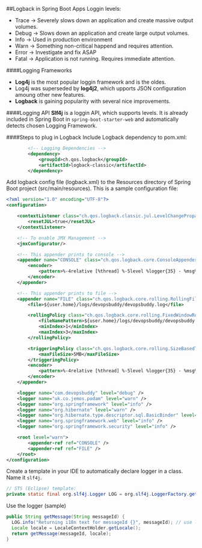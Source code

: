 ##Logback in Spring Boot Apps
Loggin levels:
- Trace -> Severely slows down an application and create massive output volumes.
- Debug -> Slows down an application and create large output volumes.
- Info -> Used in production environment
- Warn -> Something non-critical happend and requires attention.
- Error -> Investigate and fix ASAP
- Fatal -> Application is not running. Requires immediate attention.

####Logging Frameworks
- **Log4j** is the most popular loggin framework and is the oldes.
- Log4j was superseded by **log4j2**, which upports JSON configuration amoung other new features.
- **Logback** is gaining popularity with several nice improvements.

####Logging API
**Slf4j** is a loggin API, which supports levels. It is already included in Spring Boot in ```spring-boot-starter-web``` and
automatically detects chosen Logging Framework.

####Steps to plug in Logback
Include Logback dependency to pom.xml:
```xml
		<!-- Logging Dependencies -->
		<dependency>
			<groupId>ch.qos.logback</groupId>
			<artifactId>logback-classic</artifactId>
		</dependency>
```
Add logback config file (logback.xml) to the Resources directory of Spring Boot project (src/main/resources). This is a sample configuration file: 
```xml
<?xml version="1.0" encoding="UTF-8"?>
<configuration>

    <contextListener class="ch.qos.logback.classic.jul.LevelChangePropagator">
        <resetJUL>true</resetJUL>
    </contextListener>

    <!-- To enable JMX Management -->
    <jmxConfigurator/>

    <!-- This appender prints to console -->
    <appender name="CONSOLE" class="ch.qos.logback.core.ConsoleAppender">
        <encoder>
            <pattern>%-4relative [%thread] %-5level %logger{35} - %msg%n</pattern>
        </encoder>
    </appender>

    <!-- This appender prints to file -->
    <appender name="FILE" class="ch.qos.logback.core.rolling.RollingFileAppender">
        <file>${user.home}/logs/devopsbuddy/devopsbuddy.log</file>

        <rollingPolicy class="ch.qos.logback.core.rolling.FixedWindowRollingPolicy">
            <fileNamePattern>${user.home}/logs/devopsbuddy/devopsbuddy.%i.log.zip</fileNamePattern>
            <minIndex>1</minIndex>
            <maxIndex>3</maxIndex>
        </rollingPolicy>

        <triggeringPolicy class="ch.qos.logback.core.rolling.SizeBasedTriggeringPolicy">
            <maxFileSize>5MB</maxFileSize>
        </triggeringPolicy>
        <encoder>
            <pattern>%-4relative [%thread] %-5level %logger{35} - %msg%n</pattern>
        </encoder>
    </appender>

    <logger name="com.devopsbuddy" level="debug" />
    <logger name="uk.co.jemos.podam" level="warn" />
    <logger name="org.springframework" level="info" />
    <logger name="org.hibernate" level="warn" />
    <logger name="org.hibernate.type.descriptor.sql.BasicBinder" level="warn" />
    <logger name="org.springframework.web" level="info" />
    <logger name="org.springframework.security" level="info" />

    <root level="warn">
        <appender-ref ref="CONSOLE" />
        <appender-ref ref="FILE" />
    </root>
</configuration>
```
Create a template in your IDE to automatically declare logger in a class. Name it ```slf4j```.
```java
// STS (Eclipse) template:
private static final org.slf4j.Logger LOG = org.slf4j.LoggerFactory.getLogger(${enclosing_type}.class);
```
Use the logger (sample)
```java
public String getMessage(String messageId) {
  LOG.info("Returning i18n text for messageId {}", messageId); // use logger here
  Locale locale = LocaleContextHolder.getLocale();
  return getMessage(messageId, locale);
}
```
